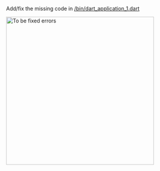 

Add/fix the missing code in [/bin/dart_application_1.dart](/bin/dart_application_1.dart)

<img src="errors_in_dart_application_1.dart.png" width="400" alt="To be fixed errors"/>

